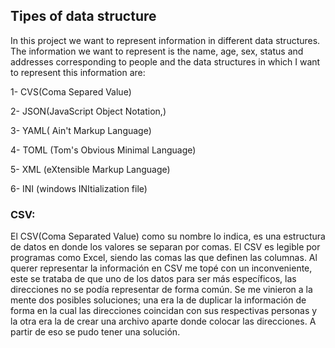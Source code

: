 ## Tipes of data structure

In this project we want to represent information in different data structures. The information we want to represent is the name, age, sex, status and addresses corresponding to people and the data structures in which I want to represent this information are:

1- CVS(Coma Separed Value)

2- JSON(JavaScript Object Notation,)

3- YAML( Ain't Markup Language)

4- TOML (Tom's Obvious Minimal Language)

5- XML (eXtensible Markup Language)

6- INI (windows INItialization file)

### CSV:
El CSV(Coma Separated Value) como su nombre lo indica, es una estructura de datos en donde los valores se separan por comas. El CSV es legible por programas como Excel, siendo las comas las que definen las columnas. Al querer representar la información en CSV me topé con un inconveniente, este se trataba de que uno de los datos para ser más específicos, las direcciones no se podía representar de forma común. Se me vinieron a la mente dos posibles soluciones; una era la de duplicar la información de forma en la cual las direcciones coincidan con sus respectivas personas y la otra era la de crear una archivo aparte donde colocar las direcciones. A partir de eso se pudo tener una solución.